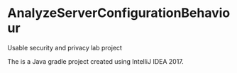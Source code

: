 # AnalyzeServerConfigurationBehaviour
Usable security and privacy lab project

The is a Java gradle project created using IntelliJ IDEA 2017.
